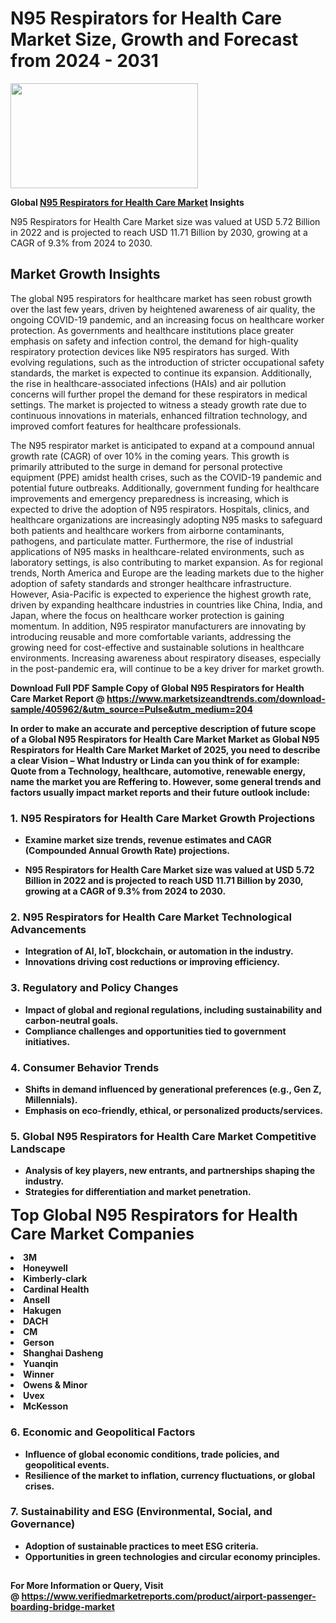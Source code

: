 <H1>N95 Respirators for Health Care Market Size, Growth and Forecast from 2024 - 2031</H1><img class="aligncenter size-medium wp-image-584254" src="https://thirdeyenews.in/wp-content/uploads/2024/09/Global-Market-Research-300x168.jpeg" alt="" width="300" height="168" /><p><strong>Global&nbsp;<a href="https://www.marketsizeandtrends.com/download-sample/405962/&amp;utm_source=Pulse&amp;utm_medium=204">N95 Respirators for Health Care Market</a> Insights</strong></p><p>N95 Respirators for Health Care Market size was valued at USD 5.72 Billion in 2022 and is projected to reach USD 11.71 Billion by 2030, growing at a CAGR of 9.3% from 2024 to 2030.</p><p><h2>Market Growth Insights</h2> <p>The global N95 respirators for healthcare market has seen robust growth over the last few years, driven by heightened awareness of air quality, the ongoing COVID-19 pandemic, and an increasing focus on healthcare worker protection. As governments and healthcare institutions place greater emphasis on safety and infection control, the demand for high-quality respiratory protection devices like N95 respirators has surged. With evolving regulations, such as the introduction of stricter occupational safety standards, the market is expected to continue its expansion. Additionally, the rise in healthcare-associated infections (HAIs) and air pollution concerns will further propel the demand for these respirators in medical settings. The market is projected to witness a steady growth rate due to continuous innovations in materials, enhanced filtration technology, and improved comfort features for healthcare professionals.</p> <p><strong></strong></p> <p>The N95 respirator market is anticipated to expand at a compound annual growth rate (CAGR) of over 10% in the coming years. This growth is primarily attributed to the surge in demand for personal protective equipment (PPE) amidst health crises, such as the COVID-19 pandemic and potential future outbreaks. Additionally, government funding for healthcare improvements and emergency preparedness is increasing, which is expected to drive the adoption of N95 respirators. Hospitals, clinics, and healthcare organizations are increasingly adopting N95 masks to safeguard both patients and healthcare workers from airborne contaminants, pathogens, and particulate matter. Furthermore, the rise of industrial applications of N95 masks in healthcare-related environments, such as laboratory settings, is also contributing to market expansion. As for regional trends, North America and Europe are the leading markets due to the higher adoption of safety standards and stronger healthcare infrastructure. However, Asia-Pacific is expected to experience the highest growth rate, driven by expanding healthcare industries in countries like China, India, and Japan, where the focus on healthcare worker protection is gaining momentum. In addition, N95 respirator manufacturers are innovating by introducing reusable and more comfortable variants, addressing the growing need for cost-effective and sustainable solutions in healthcare environments. Increasing awareness about respiratory diseases, especially in the post-pandemic era, will continue to be a key driver for market growth. <p><strong></p><p><span class=""><strong>Download Full PDF Sample Copy of Global N95 Respirators for Health Care Market Report</strong> @ <a href="https://www.marketsizeandtrends.com/download-sample/405962/&amp;utm_source=Pulse&amp;utm_medium=204" target="_blank">https://www.marketsizeandtrends.com/download-sample/405962/&amp;utm_source=Pulse&amp;utm_medium=204</a></span></p><p>In order to make an accurate and perceptive description of future scope of a Global&nbsp;N95 Respirators for Health Care Market Market as Global&nbsp;N95 Respirators for Health Care Market Market of 2025, you need to describe a clear Vision &ndash; What Industry or Linda can you think of for example: Quote from a Technology, healthcare, automotive, renewable energy, name the market you are Reffering to. However, some general trends and factors usually impact market reports and their future outlook include:</p><h3>1.&nbsp;<strong>N95 Respirators for Health Care Market Growth Projections</strong></h3><ul><li>Examine market size trends, revenue estimates and CAGR (Compounded Annual Growth Rate) projections.</li><li><p>N95 Respirators for Health Care Market size was valued at USD 5.72 Billion in 2022 and is projected to reach USD 11.71 Billion by 2030, growing at a CAGR of 9.3% from 2024 to 2030.</p></li></ul><h3>2.&nbsp;<strong>N95 Respirators for Health Care Market Technological Advancements</strong></h3><ul><li>Integration of AI, IoT, blockchain, or automation in the industry.</li><li>Innovations driving cost reductions or improving efficiency.</li></ul><h3>3.&nbsp;<strong>Regulatory and Policy Changes</strong></h3><ul><li>Impact of global and regional regulations, including sustainability and carbon-neutral goals.</li><li>Compliance challenges and opportunities tied to government initiatives.</li></ul><h3>4.&nbsp;<strong>Consumer Behavior Trends</strong></h3><ul><li>Shifts in demand influenced by generational preferences (e.g., Gen Z, Millennials).</li><li>Emphasis on eco-friendly, ethical, or personalized products/services.</li></ul><h3>5.&nbsp;<strong>Global N95 Respirators for Health Care Market Competitive Landscape</strong></h3><ul><li>Analysis of key players, new entrants, and partnerships shaping the industry.</li><li>Strategies for differentiation and market penetration.</li></ul><p data-pm-slice="1 1 []"><span style="color: inherit; font-family: inherit; font-size: 25px;">Top Global N95 Respirators for Health Care Market Companies</span></p><div class="" data-test-id=""><p><li>3M</li><li> Honeywell</li><li> Kimberly-clark</li><li> Cardinal Health</li><li> Ansell</li><li> Hakugen</li><li> DACH</li><li> CM</li><li> Gerson</li><li> Shanghai Dasheng</li><li> Yuanqin</li><li> Winner</li><li> Owens & Minor</li><li> Uvex</li><li> McKesson</li></p></div><h3>6.&nbsp;<strong>Economic and Geopolitical Factors</strong></h3><ul><li>Influence of global economic conditions, trade policies, and geopolitical events.</li><li>Resilience of the market to inflation, currency fluctuations, or global crises.</li></ul><h3>7.&nbsp;<strong>Sustainability and ESG (Environmental, Social, and Governance)</strong></h3><ul><li>Adoption of sustainable practices to meet ESG criteria.</li><li>Opportunities in green technologies and circular economy principles.</li></ul><h2><strong style="font-size: 14px;">For More Information or Query, Visit @&nbsp;</strong><a style="background-color: #ffffff; font-size: 14px;" href="https://www.marketsizeandtrends.com/report/n95-respirators-for-health-care-market/" target="_blank">https://www.verifiedmarketreports.com/product/airport-passenger-boarding-bridge-market</a></h2>

